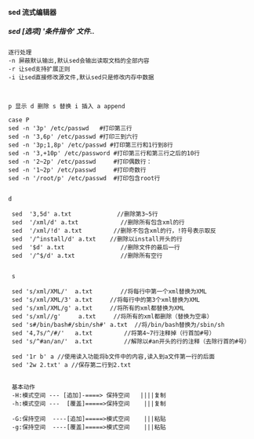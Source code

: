 #### sed 流式编辑器

##### sed [选项] '条件指令' 文件..

    逐行处理
    -n 屏蔽默认输出,默认sed会输出读取文档的全部内容
    -r 让sed支持扩展正则
    -i 让sed直接修改源文件,默认sed只是修改内存中数据
    
    
    
    p 显示 d 删除 s 替换 i 插入 a append
    
    case P
    sed -n '3p' /etc/passwd   #打印第三行
    sed -n '3,6p' /etc/passwd #打印三到六行
    sed -n '3p;1,8p' /etc/passwd #打印第三行和1行到8行
    sed -n '3,+10p' /etc/password #打印第三行和第三行之后的10行
    sed -n '2~2p' /etc/passwd     #打印偶数行：
    sed -n '1~2p' /etc/passwd     #打印奇数行
    sed -n '/root/p' /etc/passwd  #打印包含root行
    
    
    d
    
     sed  '3,5d' a.txt             //删除第3~5行
     sed  '/xml/d' a.txt            //删除所有包含xml的行
     sed  '/xml/!d' a.txt         //删除不包含xml的行，!符号表示取反
     sed  '/^install/d' a.txt    //删除以install开头的行
     sed  '$d' a.txt                //删除文件的最后一行
     sed  '/^$/d' a.txt             //删除所有空行
     
     
     s
     
     sed 's/xml/XML/'  a.txt        //将每行中第一个xml替换为XML
     sed 's/xml/XML/3' a.txt     //将每行中的第3个xml替换为XML
     sed 's/xml/XML/g' a.txt     //将所有的xml都替换为XML
     sed 's/xml//g'     a.txt     //将所有的xml都删除（替换为空串）
     sed 's#/bin/bash#/sbin/sh#' a.txt  //将/bin/bash替换为/sbin/sh
     sed '4,7s/^/#/'   a.txt         //将第4~7行注释掉（行首加#号）
     sed 's/^#an/an/'  a.txt         //解除以#an开头的行的注释（去除行首的#号）
     
     sed '1r b' a //使用读入功能将b文件中的内容,读入到a文件第一行的后面
     sed '2w 2.txt' a //保存第二行到2.txt
     
     
     基本动作
     -H:模式空间 --- [追加]-====> 保持空间   ||||复制
     -h:模式空间 ---  [覆盖]=====>保持空间    |||复制
     
     -G:保持空间  ----[追加]=====>模式空间    |||粘贴
     -g:保持空间  ----[覆盖]=====>模式空间    |||粘贴